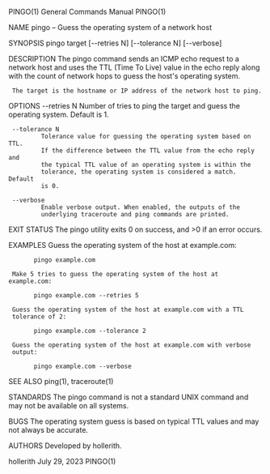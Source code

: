 PINGO(1)                  General Commands Manual                 PINGO(1)

NAME
     pingo – Guess the operating system of a network host

SYNOPSIS
     pingo target [--retries N] [--tolerance N] [--verbose]

DESCRIPTION
     The pingo command sends an ICMP echo request to a network host and uses
     the TTL (Time To Live) value in the echo reply along with the count of
     network hops to guess the host's operating system.

     The target is the hostname or IP address of the network host to ping.

OPTIONS
     --retries N
             Number of tries to ping the target and guess the operating
             system. Default is 1.

     --tolerance N
             Tolerance value for guessing the operating system based on TTL.
             If the difference between the TTL value from the echo reply and
             the typical TTL value of an operating system is within the
             tolerance, the operating system is considered a match. Default
             is 0.

     --verbose
             Enable verbose output. When enabled, the outputs of the
             underlying traceroute and ping commands are printed.

EXIT STATUS
     The pingo utility exits 0 on success, and >0 if an error occurs.

EXAMPLES
     Guess the operating system of the host at example.com:

           pingo example.com

     Make 5 tries to guess the operating system of the host at example.com:

           pingo example.com --retries 5

     Guess the operating system of the host at example.com with a TTL
     tolerance of 2:

           pingo example.com --tolerance 2

     Guess the operating system of the host at example.com with verbose
     output:

           pingo example.com --verbose

SEE ALSO
     ping(1), traceroute(1)

STANDARDS
     The pingo command is not a standard UNIX command and may not be
     available on all systems.

BUGS
     The operating system guess is based on typical TTL values and may not
     always be accurate.

AUTHORS
     Developed by hollerith.

hollerith                          July 29, 2023                      PINGO(1)
